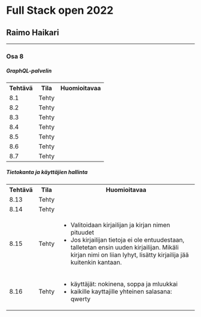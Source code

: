 # Full Stack open 2022
## Raimo Haikari

---

### Osa 8

##### GraphQL-palvelin

<table>
  <tr>
    <th>Tehtävä</th>
    <th>Tila</th>
    <th>Huomioitavaa</th>
  </tr>
  <tr>
    <td>8.1</td>
    <td>Tehty</td>
    <td></td>
  </tr>
  <tr>
    <td>8.2</td>
    <td>Tehty</td>
    <td></td>
  </tr>
  <tr>
    <td>8.3</td>
    <td>Tehty</td>
    <td></td>
  </tr>
  <tr>
    <td>8.4</td>
    <td>Tehty</td>
    <td></td>
  </tr>
  <tr>
    <td>8.5</td>
    <td>Tehty</td>
    <td></td>
  </tr>
  <tr>
    <td>8.6</td>
    <td>Tehty</td>
    <td></td>
  </tr>
  <tr>
    <td>8.7</td>
    <td>Tehty</td>
    <td></td>
  </tr>
</table>

##### Tietokanta ja käyttäjien hallinta

<table>
  <tr>
    <th>Tehtävä</th>
    <th>Tila</th>
    <th>Huomioitavaa</th>
  </tr>
  <tr>
    <td>8.13</td>
    <td>Tehty</td>
    <td></td>
  </tr>
  <tr>
    <td>8.14</td>
    <td>Tehty</td>
    <td></td>
  </tr>
  <tr>
    <td>8.15</td>
    <td>Tehty</td>
    <td>
      <ul>
        <li>Valitoidaan kirjailijan ja kirjan nimen pituudet</li>
        <li>Jos kirjailijan tietoja ei ole entuudestaan, talletetan ensin uuden kirjailijan. Mikäli kirjan nimi on liian lyhyt, lisätty kirjailija jää kuitenkin kantaan.</li>
      </ul>
    </td>
  </tr>
  <tr>
    <td>8.16</td>
    <td>Tehty</td>
    <td>
      <ul>
        <li>käyttäjät: nokinena, soppa ja mluukkai</li>
        <li>kaikille kayttajille yhteinen salasana: qwerty</li>
      </ul>
    </td>
  </tr>
</table>
